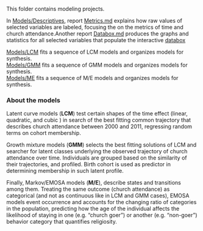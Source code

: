 This folder contains modeling projects.  

In [Models/Descriptives](./Descriptives), report [Metrics.md](./Descriptives/Metrics.md) explains how raw values of selected variables are labeled, focusing the on the metrics of time and church attendance.Another report [Databox.md](./Descriptives/Databox.md)  produces the graphs and statistics for all selected variables that populate the interactive [databox](http://statcanvas.net/thesis/databox/index.html)

 [Models/LCM](./LCM) fits a sequence of LCM models and organizes models for synthesis.  
 [Models/GMM](./GMM) fits a sequence of GMM models and organizes models for synthesis.  
 [Models/ME](./ME) fits a sequence of M/E models and organizes models for synthesis.  

### About the models

Latent curve models (**LCM**) test certain shapes of the time effect (linear, quadratic, and cubic ) in search of the best fitting common trajectory that describes church attendance between 2000 and 2011, regressing random terms on cohort membership. 

Growth mixture models (**GMM**) selects the best fitting solutions of LCM and searcher for latent classes underlying the observed trajectory of church attendance over time. Individuals are grouped based on the similarity of their trajectories, and profiled. Birth cohort is used as predictor in determining membership in such latent profile. 

Finally, Markov/EMOSA models (**M/E**), describe states and transitions among them. Treating the same outcome (church attendance) as categorical (and not as continuous like in LCM and GMM cases), EMOSA models event occurrence and accounts for the changing ratio of categories in the population, predicting how the age of the individual affects the likelihood of staying in one (e.g. “church goer”) or another (e.g. “non-goer”) behavior category that quantifies religiosity.
